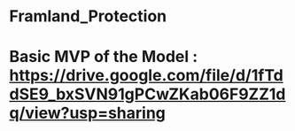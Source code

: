 # Framland_Protection

# Basic MVP of the Model : https://drive.google.com/file/d/1fTddSE9_bxSVN91gPCwZKab06F9ZZ1dq/view?usp=sharing
